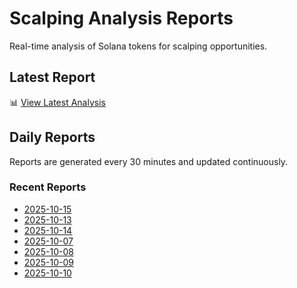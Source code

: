 # Scalping Analysis Reports

Real-time analysis of Solana tokens for scalping opportunities.

## Latest Report

📊 [View Latest Analysis](LATEST.md)

## Daily Reports

Reports are generated every 30 minutes and updated continuously.

### Recent Reports
- [2025-10-15](2025-10-15.md)
- [2025-10-13](2025-10-13.md)
- [2025-10-14](2025-10-14.md)
- [2025-10-07](2025-10-07.md)
- [2025-10-08](2025-10-08.md)
- [2025-10-09](2025-10-09.md)
- [2025-10-10](2025-10-10.md)
